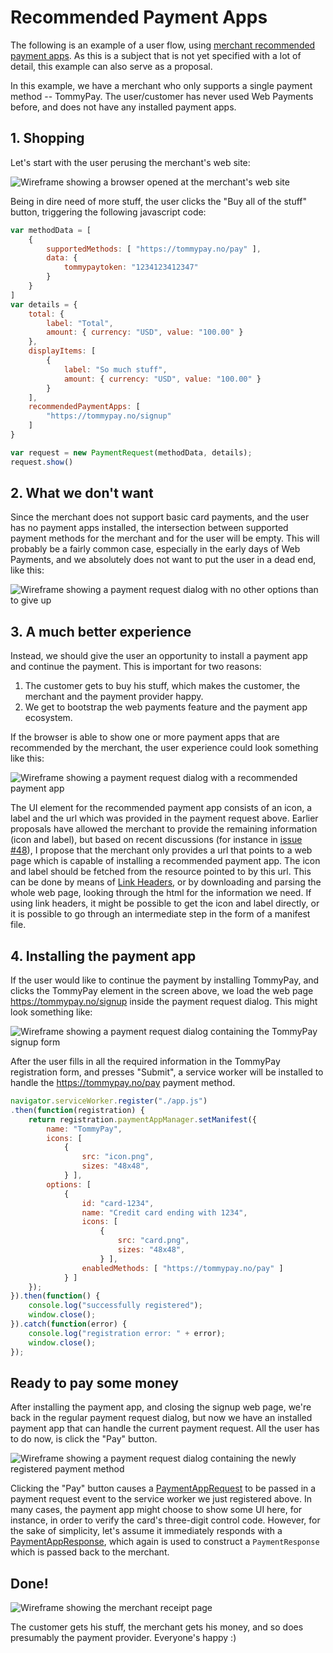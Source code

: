 # Recommended Payment Apps

The following is an example of a user flow, using [merchant recommended payment apps](https://w3c.github.io/webpayments-payment-apps-api/#summary-recommended-apps). As this is a subject that is not yet specified with a lot of detail, this example can also serve as a proposal.

In this example, we have a merchant who only supports a single payment method -- TommyPay. The user/customer has never used Web Payments before, and does not have any installed payment apps.


## 1. Shopping

Let's start with the user perusing the merchant's web site:

![Wireframe showing a browser opened at the merchant's web site](recommended1.png)

Being in dire need of more stuff, the user clicks the "Buy all of the stuff" button, triggering the following javascript code:

```javascript
var methodData = [
    {
        supportedMethods: [ "https://tommypay.no/pay" ],
        data: {
            tommypaytoken: "1234123412347"
        }
    }
]
var details = {
    total: {
        label: "Total",
        amount: { currency: "USD", value: "100.00" }
    },
    displayItems: [
        {
            label: "So much stuff",
            amount: { currency: "USD", value: "100.00" }
        }
    ],
    recommendedPaymentApps: [
        "https://tommypay.no/signup"
    ]
}

var request = new PaymentRequest(methodData, details);
request.show()
```


## 2. What we don't want

Since the merchant does not support basic card payments, and the user has no payment apps installed, the intersection between supported payment methods for the merchant and for the user will be empty. This will probably be a fairly common case, especially in the early days of Web Payments, and we absolutely does not want to put the user in a dead end, like this:

![Wireframe showing a payment request dialog with no other options than to give up](recommended2.png)


## 3. A much better experience

Instead, we should give the user an opportunity to install a payment app and continue the payment. This is important for two reasons:

1. The customer gets to buy his stuff, which makes the customer, the merchant and the payment provider happy.
2. We get to bootstrap the web payments feature and the payment app ecosystem.

If the browser is able to show one or more payment apps that are recommended by the merchant, the user experience could look something like this:

![Wireframe showing a payment request dialog with a recommended payment app](recommended3.png)

The UI element for the recommended payment app consists of an icon, a label and the url which was provided in the payment request above. Earlier proposals have allowed the merchant to provide the remaining information (icon and label), but based on recent discussions (for instance in [issue #48](https://github.com/w3c/webpayments-payment-apps-api/issues/48)), I propose that the merchant only provides a url that points to a web page which is capable of installing a recommended payment app. The icon and label should be fetched from the resource pointed to by this url. This can be done by means of [Link Headers](https://www.w3.org/wiki/LinkHeader), or by downloading and parsing the whole web page, looking through the html for the information we need. If using link headers, it might be possible to get the icon and label directly, or it is possible to go through an intermediate step in the form of a manifest file.


## 4. Installing the payment app

If the user would like to continue the payment by installing TommyPay, and clicks the TommyPay element in the screen above, we load the web page https://tommypay.no/signup inside the payment request dialog. This might look something like:

![Wireframe showing a payment request dialog containing the TommyPay signup form](recommended4.png)

After the user fills in all the required information in the TommyPay registration form, and presses "Submit", a service worker will be installed to handle the https://tommypay.no/pay payment method.

```javascript
navigator.serviceWorker.register("./app.js")
.then(function(registration) {
    return registration.paymentAppManager.setManifest({
        name: "TommyPay",
        icons: [
            {
                src: "icon.png",
                sizes: "48x48",
            } ],
        options: [
            {
                id: "card-1234",
                name: "Credit card ending with 1234",
                icons: [
                    {
                        src: "card.png",
                        sizes: "48x48",
                    } ],
                enabledMethods: [ "https://tommypay.no/pay" ]
            } ]
    });
}).then(function() {
    console.log("successfully registered");
    window.close();
}).catch(function(error) {
    console.log("registration error: " + error);
    window.close();
});
```


## Ready to pay some money

After installing the payment app, and closing the signup web page, we're back in the regular payment request dialog, but now we have an installed payment app that can handle the current payment request. All the user has to do now, is click the "Pay" button.

![Wireframe showing a payment request dialog containing the newly registered payment method](recommended5.png)

Clicking the "Pay" button causes a [PaymentAppRequest](https://w3c.github.io/webpayments-payment-apps-api/#sec-app-request) to be passed in a payment request event to the service worker we just registered above. In many cases, the payment app might choose to show some UI here, for instance, in order to verify the card's three-digit control code. However, for the sake of simplicity, let's assume it immediately responds with a [PaymentAppResponse](https://w3c.github.io/webpayments-payment-apps-api/#sec-app-response), which again is used to construct a `PaymentResponse` which is passed back to the merchant.


## Done!

![Wireframe showing the merchant receipt page](recommended6.png)

The customer gets his stuff, the merchant gets his money, and so does presumably the payment provider. Everyone's happy :)
